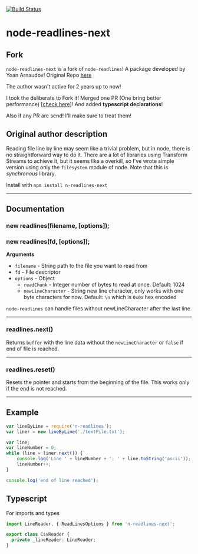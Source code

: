 [![Build Status](https://travis-ci.org/nacholibre/node-readlines.svg)](https://travis-ci.org/nacholibre/node-readlines)

# node-readlines-next
## Fork
`node-readlines-next` is a fork of `node-readlines`! A package developed by Yoan Arnaudov! Original Repo  [here](https://github.com/nacholibre/node-readlines)

The author wasn't active for 2 years up to now!

I took the deliberate to Fork it! Merged one PR (One bring better performance) [[check here](https://github.com/nacholibre/node-readlines/pull/15)]!
And added **typescript declarations**!

Also if any PR are send! I'll make sure to treat them!

## Original author description
Reading file line by line may seem like a trivial problem, but in node, there is no straightforward way to do it. There are a lot of libraries using Transform Streams to achieve it, but it seems like a overkill, so I've wrote simple version using only the `filesystem` module of node. Note that this is *synchronous* library.

Install with
`npm install n-readlines-next`

---------------------------------------

## Documentation
### new readlines(filename, [options]);
### new readlines(fd, [options]);

**Arguments**

* `filename` - String path to the file you want to read from
* `fd` - File descriptor
* `options` - Object
  * `readChunk` - Integer number of bytes to read at once. Default: 1024
  * `newLineCharacter` - String new line character, only works with one byte characters for now. Default: `\n` which is `0x0a` hex encoded

`node-readlines` can handle files without newLineCharacter after the last line

---------------------------------------

### readlines.next()
Returns `buffer` with the line data without the `newLineCharacter` or `false` if end of file is reached.

---------------------------------------
### readlines.reset()
Resets the pointer and starts from the beginning of the file. This works only if the end is not reached.

---------------------------------------

## Example
```javascript
var lineByLine = require('n-readlines');
var liner = new lineByLine('./textFile.txt');

var line;
var lineNumber = 0;
while (line = liner.next()) {
    console.log('Line ' + lineNumber + ': ' + line.toString('ascii'));
    lineNumber++;
}

console.log('end of line reached');
```

## Typescript

For imports and types

```ts
import LineReader, { ReadLinesOptions } from 'n-readlines-next';
```

```ts
export class CsvReader {
  private _lineReader: LineReader;
}
```
